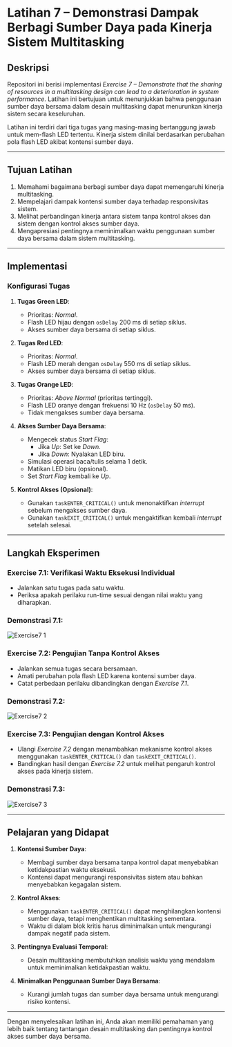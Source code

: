 # **Latihan 7 – Demonstrasi Dampak Berbagi Sumber Daya pada Kinerja Sistem Multitasking**

## **Deskripsi**
Repositori ini berisi implementasi *Exercise 7 – Demonstrate that the sharing of resources in a multitasking design can lead to a deterioration in system performance*. Latihan ini bertujuan untuk menunjukkan bahwa penggunaan sumber daya bersama dalam desain multitasking dapat menurunkan kinerja sistem secara keseluruhan.

Latihan ini terdiri dari tiga tugas yang masing-masing bertanggung jawab untuk mem-flash LED tertentu. Kinerja sistem dinilai berdasarkan perubahan pola flash LED akibat kontensi sumber daya.

---

## **Tujuan Latihan**
1. Memahami bagaimana berbagi sumber daya dapat memengaruhi kinerja multitasking.
2. Mempelajari dampak kontensi sumber daya terhadap responsivitas sistem.
3. Melihat perbandingan kinerja antara sistem tanpa kontrol akses dan sistem dengan kontrol akses sumber daya.
4. Mengapresiasi pentingnya meminimalkan waktu penggunaan sumber daya bersama dalam sistem multitasking.

---

## **Implementasi**
### **Konfigurasi Tugas**
1. **Tugas Green LED**:
   - Prioritas: *Normal*.
   - Flash LED hijau dengan `osDelay` 200 ms di setiap siklus.
   - Akses sumber daya bersama di setiap siklus.

2. **Tugas Red LED**:
   - Prioritas: *Normal*.
   - Flash LED merah dengan `osDelay` 550 ms di setiap siklus.
   - Akses sumber daya bersama di setiap siklus.

3. **Tugas Orange LED**:
   - Prioritas: *Above Normal* (prioritas tertinggi).
   - Flash LED oranye dengan frekuensi 10 Hz (`osDelay` 50 ms).
   - Tidak mengakses sumber daya bersama.

4. **Akses Sumber Daya Bersama**:
   - Mengecek status *Start Flag*:
     - Jika *Up*: Set ke *Down*.
     - Jika *Down*: Nyalakan LED biru.
   - Simulasi operasi baca/tulis selama 1 detik.
   - Matikan LED biru (opsional).
   - Set *Start Flag* kembali ke *Up*.

5. **Kontrol Akses (Opsional)**:
   - Gunakan `taskENTER_CRITICAL()` untuk menonaktifkan *interrupt* sebelum mengakses sumber daya.
   - Gunakan `taskEXIT_CRITICAL()` untuk mengaktifkan kembali *interrupt* setelah selesai.

---

## **Langkah Eksperimen**
### **Exercise 7.1**: Verifikasi Waktu Eksekusi Individual  
- Jalankan satu tugas pada satu waktu.
- Periksa apakah perilaku run-time sesuai dengan nilai waktu yang diharapkan.
### **Demonstrasi 7.1**:
![Exercise7 1](https://github.com/user-attachments/assets/b75127d0-2f8f-41b6-9a92-323e8729ac68)


### **Exercise 7.2**: Pengujian Tanpa Kontrol Akses  
- Jalankan semua tugas secara bersamaan.
- Amati perubahan pola flash LED karena kontensi sumber daya.
- Catat perbedaan perilaku dibandingkan dengan *Exercise 7.1*.
### **Demonstrasi 7.2**:
![Exercise7 2](https://github.com/user-attachments/assets/2e8861c0-09d5-431b-84b3-6491447a99c0)


### **Exercise 7.3**: Pengujian dengan Kontrol Akses  
- Ulangi *Exercise 7.2* dengan menambahkan mekanisme kontrol akses menggunakan `taskENTER_CRITICAL()` dan `taskEXIT_CRITICAL()`.
- Bandingkan hasil dengan *Exercise 7.2* untuk melihat pengaruh kontrol akses pada kinerja sistem.
### **Demonstrasi 7.3**:
![Exercise7 3](https://github.com/user-attachments/assets/6ee8ca01-7315-4596-b234-48d013efb9fb)


---

## **Pelajaran yang Didapat**
1. **Kontensi Sumber Daya**:
   - Membagi sumber daya bersama tanpa kontrol dapat menyebabkan ketidakpastian waktu eksekusi.
   - Kontensi dapat mengurangi responsivitas sistem atau bahkan menyebabkan kegagalan sistem.

2. **Kontrol Akses**:
   - Menggunakan `taskENTER_CRITICAL()` dapat menghilangkan kontensi sumber daya, tetapi menghentikan multitasking sementara.
   - Waktu di dalam blok kritis harus diminimalkan untuk mengurangi dampak negatif pada sistem.

3. **Pentingnya Evaluasi Temporal**:
   - Desain multitasking membutuhkan analisis waktu yang mendalam untuk meminimalkan ketidakpastian waktu.

4. **Minimalkan Penggunaan Sumber Daya Bersama**:
   - Kurangi jumlah tugas dan sumber daya bersama untuk mengurangi risiko kontensi.

---

Dengan menyelesaikan latihan ini, Anda akan memiliki pemahaman yang lebih baik tentang tantangan desain multitasking dan pentingnya kontrol akses sumber daya bersama.
